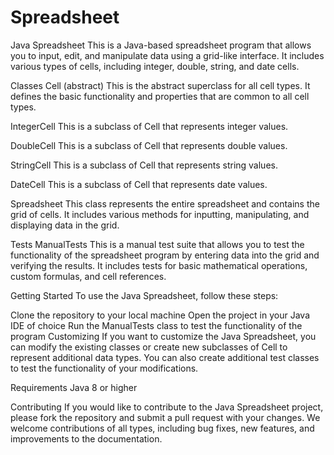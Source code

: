 # Spreadsheet
Java Spreadsheet
This is a Java-based spreadsheet program that allows you to input, edit, and manipulate data using a grid-like interface. It includes various types of cells, including integer, double, string, and date cells.

Classes
Cell (abstract)
This is the abstract superclass for all cell types. It defines the basic functionality and properties that are common to all cell types.

IntegerCell
This is a subclass of Cell that represents integer values.

DoubleCell
This is a subclass of Cell that represents double values.

StringCell
This is a subclass of Cell that represents string values.

DateCell
This is a subclass of Cell that represents date values.

Spreadsheet
This class represents the entire spreadsheet and contains the grid of cells. It includes various methods for inputting, manipulating, and displaying data in the grid.

Tests
ManualTests
This is a manual test suite that allows you to test the functionality of the spreadsheet program by entering data into the grid and verifying the results. It includes tests for basic mathematical operations, custom formulas, and cell references.

Getting Started
To use the Java Spreadsheet, follow these steps:

Clone the repository to your local machine
Open the project in your Java IDE of choice
Run the ManualTests class to test the functionality of the program
Customizing
If you want to customize the Java Spreadsheet, you can modify the existing classes or create new subclasses of Cell to represent additional data types. You can also create additional test classes to test the functionality of your modifications.

Requirements
Java 8 or higher

Contributing
If you would like to contribute to the Java Spreadsheet project, please fork the repository and submit a pull request with your changes. We welcome contributions of all types, including bug fixes, new features, and improvements to the documentation.

